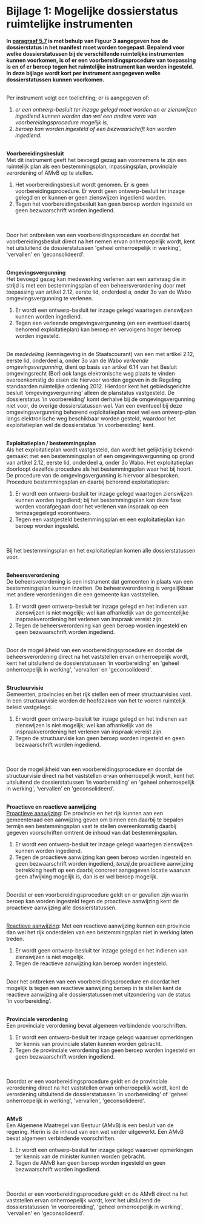 # Bijlage 1: Mogelijke dossierstatus ruimtelijke instrumenten

**In [paragraaf 5.7](#beschrijving-planstatussen) is met behulp van Figuur 3 aangegeven hoe de dossierstatus in
het manifest moet worden toegepast. Bepalend voor welke dossierstatussen bij de
verschillende ruimtelijke instrumenten kunnen voorkomen, is of er een
voorbereidingsprocedure van toepassing is en of er beroep tegen het ruimtelijke
instrument kan worden ingesteld. In deze bijlage wordt kort per instrument
aangegeven welke dossierstatussen kunnen voorkomen.**
<br/><br/>

Per instrument volgt een toelichting; er is aangegeven of:  
1. *er een ontwerp-besluit ter inzage gelegd moet worden en er zienswijzen ingediend kunnen worden dan wel een andere vorm van voorbereidingsprocedure
    mogelijk is,*
2. *beroep kan worden ingesteld of een bezwaarschrift kan worden ingediend.*
<br/><br/>

**Voorbereidingsbesluit**  
Met dit instrument geeft het bevoegd gezag aan voornemens te zijn een ruimtelijk
plan als een bestemmingsplan, inpassingsplan, provinciale verordening of AMvB op
te stellen.  
1. Het voorbereidingsbesluit wordt genomen. Er is geen voorbereidingsprocedure. Er wordt geen ontwerp-besluit ter inzage gelegd en er kunnen er geen
    zienswijzen ingediend worden.
2. Tegen het voorbereidings­besluit kan geen beroep worden ingesteld en geen bezwaarschrift worden ingediend.  
<br/><br/>

Door het ontbreken van een voorbereidingsprocedure en doordat het
voorbereidingsbesluit direct na het nemen ervan onherroepelijk wordt, kent het
uitsluitend de dossierstatussen 'geheel onherroepelijk in werking', 'vervallen'
en 'geconsolideerd'.
<br/><br/>

**Omgevingsvergunning**  
Het bevoegd gezag kan medewerking verlenen aan een aanvraag die in strijd is met
een be­stemmingsplan of een beheersverordening door met toepassing van artikel
2.12, eerste lid, onderdeel a, onder 3o van de Wabo omgevingsvergunning te
verlenen.  
1. Er wordt een ontwerp-besluit ter inzage gelegd waartegen zienswijzen kunnen worden ingediend.
2. Tegen een verleende omgevingsvergunning (en een eventueel daarbij behorend exploitatieplan) kan beroep en vervolgens hoger beroep worden ingesteld. 
<br/><br/>

De *mededeling* (kennisgeving in de Staatscourant) van een met artikel 2.12,
eerste lid, onderdeel a, onder 3o van de Wabo *verleende omgevingsvergunning*,
dient op basis van artikel 6.14 van het Besluit omgevingsrecht (Bor) ook langs
elektronische weg plaats te vinden overeenkomstig de eisen die hiervoor worden
gegeven in de Regeling standaarden ruimtelijke ordening 2012. Hierdoor kent het
gebiedsgerichte besluit ‘omgevingsvergunning’ alleen de planstatus vastgesteld.
De dossierstatus 'in voorbereiding' komt derhalve bij de omgevingsvergunning
niet voor, de overige dossierstatussen wel. Van een eventueel bij deze
omgevingsvergunning behorend exploitatieplan moet wel een ontwerp-plan langs
elektronische weg beschikbaar worden gesteld, waardoor het exploitatieplan wel
de dossierstatus 'in voorbereiding' kent. 
<br/><br/>

**Exploitatieplan / bestemmingsplan**  
Als het exploitatieplan wordt vast­gesteld, dan wordt het gelijktijdig
bekend­gemaakt met een bestemmingsplan of een omgevingsvergunning op grond van
artikel 2.12, eerste lid, onderdeel a, onder 3o Wabo. Het exploitatieplan
doorloopt dezelfde procedure als het bestemmingsplan waar het bij hoort. De
procedure van de omgevingsvergunning is hiervoor al besproken. Procedure
bestemmingsplan en daarbij behorend exploitatieplan:  
1. Er wordt een ontwerp-besluit ter inzage gelegd waartegen zienswijzen kunnen worden ingediend; bij het bestemmingsplan kan deze fase worden voorafgegaan door het verlenen van inspraak op een terinzagegelegd voorontwerp.
2. Tegen een vastgesteld bestemmingsplan en een exploitatieplan kan beroep worden ingesteld.  
<br/><br/>

Bij het bestemmingsplan en het exploitatieplan komen alle dossierstatussen voor.
<br/><br/>

**Beheersverordening**  
De beheersverordening is een instrument dat gemeenten in plaats van een
bestemmings­plan kunnen inzetten. De beheersverordening is vergelijkbaar met
andere verordeningen die een gemeente kan vast­stellen.  
1. Er wordt geen ontwerp-besluit ter inzage gelegd en het indienen van zienswijzen is niet mogelijk; wel kan afhankelijk van de gemeentelijke
    inspraakverordening het verlenen van inspraak vereist zijn. 
2. Tegen de beheersverordening kan geen beroep worden ingesteld en geen bezwaarschrift worden ingediend. 
<br/><br/>

Door de mogelijkheid van een voorbereidingsprocedure en doordat de
beheersverordening direct na het vaststellen ervan onherroepelijk wordt, kent
het uitsluitend de dossierstatussen 'in voorbereiding' en 'geheel onherroepelijk
in werking', 'vervallen' en 'geconsolideerd'.
<br/><br/>

**Structuurvisie**  
Gemeenten, provincies en het rijk stellen een of meer structuurvisies vast. In
een structuurvisie worden de hoofdzaken van het te voeren ruimtelijk beleid
vastgelegd.  
1. Er wordt geen ontwerp-besluit ter inzage gelegd en het indienen van zienswijzen is niet mogelijk; wel kan afhankelijk van de inspraakverordening
    het verlenen van inspraak vereist zijn.
2. Tegen de structuurvisie kan geen beroep worden ingesteld en geen bezwaarschrift worden ingediend.  
<br/><br/>

Door de mogelijkheid van een voorbereidingsprocedure en doordat de
structuurvisie direct na het vaststellen ervan onherroepelijk wordt, kent het
uitsluitend de dossierstatussen 'in voorbereiding' en 'geheel onherroepelijk in
werking', 'vervallen' en 'geconsolideerd'.
<br/><br/>

**Proactieve en reactieve aanwijzing**  
<u>Proactieve aanwijzing</u>: De provincie en het rijk kunnen aan een gemeenteraad
een aanwijzing geven om binnen een daarbij te bepalen termijn een
bestemmingsplan vast te stellen overeenkomstig daarbij gegeven voorschriften
omtrent de inhoud van dat bestemmingsplan.  
1. Er wordt een ontwerp-besluit ter inzage gelegd waartegen zienswijzen kunnen worden ingediend.
2. Tegen de proactieve aanwijzing kan geen beroep worden ingesteld en geen bezwaarschrift worden ingediend, *tenzij*,de proactieve aanwijzing
    betrekking heeft op een daarbij concreet aangegeven locatie waarvan geen afwijking mogelijk is, dan is er wel beroep mogelijk.
<br/><br/>

Doordat er een voorbereidingsprocedure geldt en er gevallen zijn waarin beroep
kan worden ingesteld tegen de proactieve aanwijzing kent de proactieve
aanwijzing alle dossierstatussen.
<br/><br/>

<u>Reactieve aanwijzing</u>: Met een reactieve aanwijzing kunnen een provincie dan
wel het rijk onderdelen van een bestemmingsplan niet in werking laten treden.  
1. Er wordt geen ontwerp-besluit ter inzage gelegd en het indienen van zienswijzen is niet mogelijk.
2. Tegen de reactieve aanwijzing kan beroep worden ingesteld. 
<br/><br/>

Door het ontbreken van een voorbereidingsprocedure en doordat het mogelijk is
tegen een reactieve aanwijzing beroep in te stellen kent de reactieve aanwijzing
alle dossierstatussen met uitzondering van de status 'in voorbereiding'.
<br/><br/>

**Provinciale verordening**  
Een provinciale verordening bevat algemeen verbindende voorschriften.  
1. Er wordt een ontwerp-besluit ter inzage gelegd waarover opmerkingen ter kennis van provinciale staten kunnen worden gebracht.
2. Tegen de provinciale verordening kan geen beroep worden ingesteld en geen bezwaarschrift worden ingediend.  
<br/><br/>

Doordat er een voorbereidingsprocedure geldt en de provinciale verordening
direct na het vaststellen ervan onherroepelijk wordt, kent de verordening uitsluitend de
dossierstatussen 'in voorbereiding' of 'geheel onherroepelijk in
werking', 'vervallen', 'geconsolideerd'.
<br/><br/>

**AMvB**  
Een Algemene Maatregel van Bestuur (AMvB) is een besluit van de regering. Hierin
is de inhoud van een wet verder uitgewerkt. Een AMvB bevat algemeen verbindende
voorschriften.  
1. Er wordt een ontwerp-besluit ter inzage gelegd waarover opmerkingen ter kennis van de minister kunnen worden gebracht.
2. Tegen de AMvB kan geen beroep worden ingesteld en geen bezwaarschrift worden ingediend.  
<br/><br/>

Doordat er een voorbereidingsprocedure geldt en de AMvB direct na het
vaststellen ervan onherroepelijk wordt, kent het uitsluitend de dossierstatussen
'in voorbereiding', 'geheel onherroepelijk in werking', 'vervallen' en 'geconsolideerd'.
